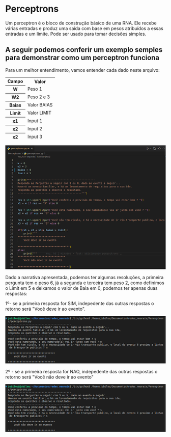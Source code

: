 <h1>Perceptrons</h1>
<p>Um perceptron é o bloco de construção básico de uma RNA. Ele recebe várias entradas e produz uma saída com base em pesos atribuídos a essas entradas e um limite. Pode ser usado para tomar decisões simples.</p>
<h2>A seguir podemos conferir um exemplo semples para demonstrar como um perceptron funciona</h2>
<p>Para um melhor entendimento, vamos entender cada dado neste arquivo:</p>
<table>
  <thead>
    <tr>
      <th>Campo</th>
      <th>Valor</th>
    </tr>
    <tr>
      <th>W</th>
      <td>Peso 1</td>
    </tr>
    <tr>
      <th>W2</th>
      <td>Peso 2 e 3</td>
    </tr>
    <tr>
      <th>Baias</th>
      <td>Valor BAIAS</td>
    </tr>
    <tr>
      <th>Limit</th>
      <td>Valor LIMIT</td>
    </tr>
    <tr>
      <th>x1</th>
      <td>Input 1</td>
    </tr>
    <tr>
      <th>x2</th>
      <td>Input 2</td>
    </tr>
    <tr>
      <th>x2</th>
      <td>Input 3</td>
    </tr>
  </thead>
</table>
<img src="./assets/codigoVsCode.png" alt="Imagem do codigo">
<p> Dado a narrativa apresentada, podemos ter algumas resoluções, a primeira pergunta tem o peso 6, já a segunda e terceira tem peso 2, como definimos o Limit em 5 e deixamos o valor de Baia em 0, podemos ter apenas duas respostas:<br/>
<p> 1º- se a primeira resposta for SIM, indepedente das outras respostas o retorno será "Você deve ir ao evento".</p>
<img src="./assets/exemploUm.png" alt="Resolução do exemplo um">
<p> 2º - se a primeira resposta for NAO, indepedente das outras respostas o retorno será "Você não deve ir ao evento" </p>
<img src="./assets/exemploDois.png" alt="Resolução do exemplo dois">
